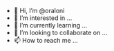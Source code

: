 - 👋 Hi, I’m @oraloni
- 👀 I’m interested in ...
- 🌱 I’m currently learning ...
- 💞️ I’m looking to collaborate on ...
- 📫 How to reach me ...

<!---
oraloni/oraloni is a ✨ special ✨ repository because its `README.md` (this file) appears on your GitHub profile.
You can click the Preview link to take a look at your changes.
--->
